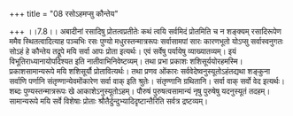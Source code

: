 +++
title = "08 रसोऽहमप्सु कौन्तेय"

+++
।।7.8।। अबादीनां रसादिषु प्रोतत्वप्रतीतेः कथं त्वयि सर्वमिदं प्रोतमिति च
न शङ्क्यम् रसादिरूपेण ममैव स्थितत्वादित्याह पञ्चभिः रसः पुण्यो
मधुरस्तन्मात्ररूपः सर्वासामपां सारः कारणभूतो योऽप्सु सर्वास्वनुगतः सोऽहं
हे कौन्तेय तद्रूपे मयि सर्वा आपः प्रोता इत्यर्थः। एवं सर्वेषु पर्यायेषु
व्याख्यातव्यम्। इयं विभूतिराध्यानायोपदिश्यत इति नातीवाभिनिवेष्टव्यम्।
तथा प्रभा प्रकाशः शशिसूर्ययोरहमस्मि। प्रकाशसामान्यरूपे मयि शशिसूर्यौ
प्रोतावित्यर्थः। तथा प्रणव ओंकारः सर्ववेदेष्वनुस्यूतोऽहंतद्यथा शङ्कुना
सर्वाणि पर्णानि संतृण्णान्येवमोंकारेण सर्वा वाक् इति श्रुतेः। संतृण्णानि
ग्रथितानि। सर्वा वाक् सर्वो वेद इत्यर्थः। शब्दः पुण्यस्तन्मात्ररूपः खे
आकाशेऽनुस्यूतोऽहम्। पौरुषं पुरुषत्वसामान्यं नृषु पुरुषेषु यदनुस्यूतं
तदहम्। सामान्यरूपे मयि सर्वे विशेषाः प्रोताः
श्रौतैर्दुन्दुभ्यादिदृष्टान्तैरिति सर्वत्र द्रष्टव्यम्।
